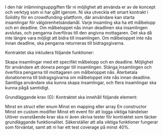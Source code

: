I den här inlämningsuppgiften får ni möjlighet att använda er av de koncept och verktyg som vi har gått igenom. Ni ska utveckla ett smart kontrakt i Solidity för en crowdfunding-plattform, där användare kan starta insamlingar för välgörenhetsändamål. Varje insamling ska ha ett målbelopp och en deadline. Om målbeloppet nås innan deadlinen ska insamlingen avslutas, och pengarna överföras till den angivna mottagaren. Det ska då inte längre vara möjligt att bidra till insamlingen. Om målbeloppet inte nås innan deadline, ska pengarna returneras till bidragsgivarna.

Kontraktet ska inkludera följande funktioner:

Skapa insamlingar med ett specifikt målbelopp och en deadline.
Möjlighet för användare att donera pengar till insamlingen.
Stänga insamlingen och överföra pengarna till mottagaren om målbeloppet nås.
Återbetala donationerna till bidragsgivarna om målbeloppet inte nås innan deadline.
Samtliga användare ska kunna skapa insamlingar, och flera insamlingar ska kunna pågå samtidigt.

 

Grundläggande krav (G):
Kontraktet ska innehåll följande element:

Minst en struct eller enum
Minst en mapping eller array
En constructor
Minst en custom modifier
Minst ett event för att logga viktiga händelser
Utöver ovanstående krav ska ni även skriva tester för kontraktet som täcker grundläggande funktionalitet. Säkerställer att alla viktiga funktioner fungerar som förväntat, samt att ni har ett test coverage på minst 40%.
